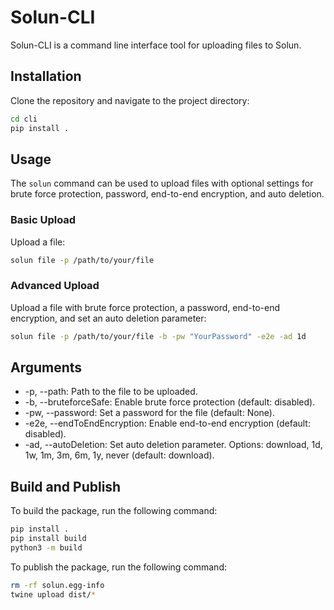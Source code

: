 # Solun-CLI

Solun-CLI is a command line interface tool for uploading files to Solun.

## Installation

Clone the repository and navigate to the project directory:

```bash
cd cli
pip install .
```

## Usage
The `solun` command can be used to upload files with optional settings for brute force protection, password, end-to-end encryption, and auto deletion.

### Basic Upload
Upload a file:

```bash
solun file -p /path/to/your/file
```

### Advanced Upload
Upload a file with brute force protection, a password, end-to-end encryption, and set an auto deletion parameter:

```bash
solun file -p /path/to/your/file -b -pw "YourPassword" -e2e -ad 1d
```

## Arguments
* -p, --path: Path to the file to be uploaded.
* -b, --bruteforceSafe: Enable brute force protection (default: disabled).
* -pw, --password: Set a password for the file (default: None).
* -e2e, --endToEndEncryption: Enable end-to-end encryption (default: disabled).
* -ad, --autoDeletion: Set auto deletion parameter. Options: download, 1d, 1w, 1m, 3m, 6m, 1y, never (default: download).

## Build and Publish
To build the package, run the following command:

```bash
pip install .
pip install build
python3 -m build
``` 

To publish the package, run the following command:

```bash
rm -rf solun.egg-info 
twine upload dist/*
```
